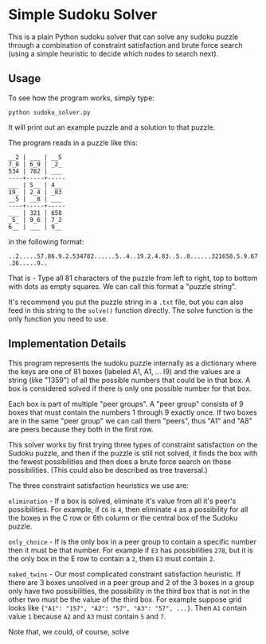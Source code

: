 # Simple Sudoku Solver

This is a plain Python sudoku solver that can solve any sudoku puzzle through a
combination of constraint satisfaction and brute force search (using a simple heuristic
to decide which nodes to search next).

## Usage
To see how the program works, simply type:

`python sudoku_solver.py`

It will print out an example puzzle and a solution to that puzzle. 

The program reads in a puzzle like this:
```
__2 | ___ | __5
7_8 | 6_9 | _2_
534 | 782 | ___
----+-----+-----
___ | 5__ | 4__
19_ | 2_4 | _83
__5 | __8 | ___
----+-----+-----
___ | 321 | 658
_5_ | 9_6 | 7_2
6__ | ___ | 9__
```

in the following format:

`..2.....57.86.9.2.534782......5..4..19.2.4.83..5..8......321658.5.9.67.26.....9..`

That is - Type all 81 characters of the puzzle from left to right, top to bottom with dots
as empty squares. We can call this format a "puzzle string".

It's recommend you put the puzzle string in a `.txt` file, but you can also feed in this string to the
`solve()` function directly. The solve function is the only function you need to use.

## Implementation Details
This program represents the sudoku puzzle internally as a dictionary where the keys are one of 
81 boxes (labeled A1, A1, ... I9) and the values are a string (like "1359") of all the possible 
numbers that could be in that box. A box is considered solved if there is only one possible number 
for that box. 

Each box is part of multiple "peer groups". A "peer group" consists of 9 boxes that must contain the 
numbers 1 through 9 exactly once. If two boxes are in the same "peer group" we can call them "peers", 
thus "A1" and "A8" are peers because they both in the first row.

This solver works by first trying three types of constraint satisfaction on the Sudoku puzzle, and then
if the puzzle is still not solved, it finds the box with the fewest possibilities and then does a brute 
force search on those possibilities. (This could also be described as tree traversal.)

The three constraint satisfaction heuristics we use are:
    
`elimination` - If a box is solved, eliminate it's value from all it's peer's possibilities. For example,
                if `C6` is `4`, then eliminate `4` as a possibility for all the boxes in the C row or 6th column
                or the central box of the Sudoku puzzle.
                
`only_choice` - If is the only box in a peer group to contain a specific number then it must be that number.
                For example if `E3` has possibilities `278`, but it is the only box in the E row to contain a `2`, 
                then `E3` must contain `2`.
                
`naked_twins` - Our most complicated constraint satisfaction heuristic. If there are 3 boxes unsolved in a peer group 
                and 2 of the 3 boxes in a group only have two possibilities, the possibility in the third box that is 
                not in the other two must be the value of the third box. For example suppose grid looks like 
                `{"A1": "157", "A2": "57", "A3": "57", ...}`. Then `A1` contain value `1` because `A2` and `A3` must
                contain `5` and `7`.
                
Note that, we could, of course, solve  